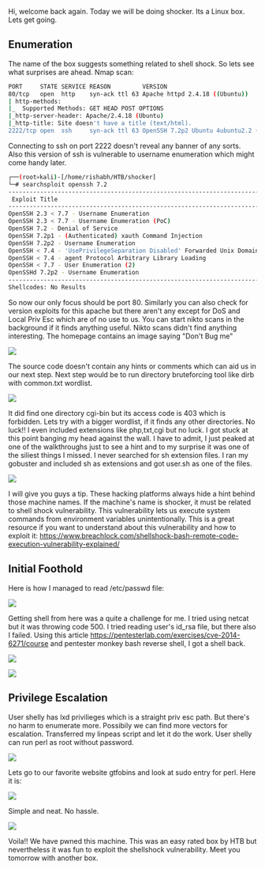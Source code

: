 Hi, welcome back again. Today we will be doing shocker. Its a Linux box. Lets get going.

<H2>Enumeration</H2>
The name of the box suggests something related to shell shock. So lets see what surprises are ahead.
Nmap scan:

```Bash
PORT     STATE SERVICE REASON         VERSION
80/tcp   open  http    syn-ack ttl 63 Apache httpd 2.4.18 ((Ubuntu))
| http-methods: 
|_  Supported Methods: GET HEAD POST OPTIONS
|_http-server-header: Apache/2.4.18 (Ubuntu)
|_http-title: Site doesn't have a title (text/html).
2222/tcp open  ssh     syn-ack ttl 63 OpenSSH 7.2p2 Ubuntu 4ubuntu2.2 (Ubuntu Linux; protocol 2.0)
```

Connecting to ssh on port 2222 doesn't reveal any banner of any sorts. Also this version of ssh is vulnerable to username enumeration which might come handy later. 

```Bash
┌──(root💀kali)-[/home/rishabh/HTB/shocker]
└─# searchsploit openssh 7.2                                                                                   130 ⨯
----------------------------------------------------------------------------------- ---------------------------------
 Exploit Title                                                                     |  Path
----------------------------------------------------------------------------------- ---------------------------------
OpenSSH 2.3 < 7.7 - Username Enumeration                                           | linux/remote/45233.py
OpenSSH 2.3 < 7.7 - Username Enumeration (PoC)                                     | linux/remote/45210.py
OpenSSH 7.2 - Denial of Service                                                    | linux/dos/40888.py
OpenSSH 7.2p1 - (Authenticated) xauth Command Injection                            | multiple/remote/39569.py
OpenSSH 7.2p2 - Username Enumeration                                               | linux/remote/40136.py
OpenSSH < 7.4 - 'UsePrivilegeSeparation Disabled' Forwarded Unix Domain Sockets Pr | linux/local/40962.txt
OpenSSH < 7.4 - agent Protocol Arbitrary Library Loading                           | linux/remote/40963.txt
OpenSSH < 7.7 - User Enumeration (2)                                               | linux/remote/45939.py
OpenSSHd 7.2p2 - Username Enumeration                                              | linux/remote/40113.txt
----------------------------------------------------------------------------------- ---------------------------------
Shellcodes: No Results

```

So now our only focus should be port 80. Similarly you can also check for version exploits for this apache but there aren't any except for DoS and Local Priv Esc which are of no use to us. You can start nikto scans in the background if it finds anything useful.
Nikto scans didn't find anything interesting. The homepage contains an image saying "Don't Bug me"

![](Pasted%20image%2020211025215937.png)

The source code doesn't contain any hints or comments which can aid us in our next step. Next step would be to run directory bruteforcing tool like dirb with common.txt wordlist. 

![](Pasted%20image%2020211025220113.png)

It did find one directory cgi-bin but its access code is 403 which is forbidden. Lets try with a bigger wordlist, if it finds any other directories. No luck!! I even included extensions like php,txt,cgi but no luck. I got stuck at this point banging my head against the wall. I have to admit, I just peaked at one of the walkthroughs just to see a hint and to my surprise it was one of the siliest things I missed. I never searched for sh extension files. I ran my gobuster and included sh as extensions and got user.sh as one of the files. 

![](Pasted%20image%2020211025224246.png)

I will give you guys a tip. These hacking platforms always hide a hint behind those machine names. If the machine's name is shocker, it must be related to shell shock vulnerability. This vulnerability lets us execute system commands from environment variables unintentionally. This is a great resource if you want to understand about this vulnerability and how to exploit it: https://www.breachlock.com/shellshock-bash-remote-code-execution-vulnerability-explained/

<H2>Initial Foothold</H2>

Here is how I managed to read /etc/passwd file: 

![](Pasted%20image%2020211025225210.png)

Getting shell from here was a quite a challenge for me. I tried using netcat but it was throwing code 500. I tried reading user's id_rsa file, but there also I failed. Using this article https://pentesterlab.com/exercises/cve-2014-6271/course and pentester monkey bash reverse shell, I got a shell back.

![](Pasted%20image%2020211025230721.png)

![](Pasted%20image%2020211025230809.png)

<H2>Privilege Escalation</H2>

User shelly has lxd privilieges which is a straight priv esc path. But there's no harm to enumerate more. Possibily we can find more vectors for escalation. Transferred my linpeas script and let it do the work. User shelly can run perl as root without password. 

![](Pasted%20image%2020211025231643.png)

Lets go to our favorite website gtfobins and look at sudo entry for perl. Here it is: 

![](Pasted%20image%2020211025231800.png)

Simple and neat. No hassle.

![](Pasted%20image%2020211025231949.png)

Voila!! We have pwned this machine. This was an easy rated box by HTB but nevertheless it was fun to exploit the shellshock vulnerability. Meet you tomorrow with another box.















